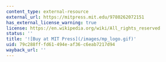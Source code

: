 ```yaml
---
content_type: external-resource
external_url: https://mitpress.mit.edu/9780262072151
has_external_license_warning: true
license: https://en.wikipedia.org/wiki/All_rights_reserved
status: ''
title: '![Buy at MIT Press](/images/mp_logo.gif)'
uid: 79c288ff-fd61-494e-af36-c6eab7217d94
wayback_url: ''
---
```

